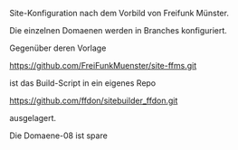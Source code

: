 Site-Konfiguration nach dem Vorbild von Freifunk Münster.

Die einzelnen Domaenen werden in Branches konfiguriert.

Gegenüber deren Vorlage

   https://github.com/FreiFunkMuenster/site-ffms.git

ist das Build-Script in ein eigenes Repo

   https://github.com/ffdon/sitebuilder_ffdon.git

ausgelagert.


Die Domaene-08 ist spare
